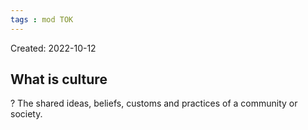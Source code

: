 ```yaml
---
tags : mod TOK
---
```

Created: 2022-10-12 

## What is culture
?
The shared ideas, beliefs, customs and practices of a community or society.
<!--SR:!2023-01-24,1,210-->